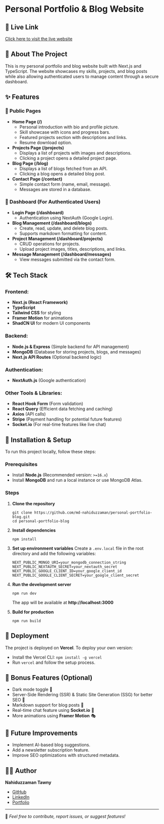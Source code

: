 # Personal Portfolio & Blog Website

## 📌 Live Link

[Click here to visit the live website](https://nahiduzzaman-tawny.vercel.app/)

## 📖 About The Project

This is my personal portfolio and blog website built with Next.js and TypeScript. The website showcases my skills, projects, and blog posts while also allowing authenticated users to manage content through a secure dashboard.

## ✨ Features

### 🔹 Public Pages

- **Home Page (/)**
  - Personal introduction with bio and profile picture.
  - Skill showcase with icons and progress bars.
  - Featured projects section with descriptions and links.
  - Resume download option.
- **Projects Page (/projects)**
  - Displays a list of projects with images and descriptions.
  - Clicking a project opens a detailed project page.
- **Blog Page (/blog)**
  - Displays a list of blogs fetched from an API.
  - Clicking a blog opens a detailed blog post.
- **Contact Page (/contact)**
  - Simple contact form (name, email, message).
  - Messages are stored in a database.

### 🔹 Dashboard (For Authenticated Users)

- **Login Page (/dashboard)**
  - Authentication using NextAuth (Google Login).
- **Blog Management (/dashboard/blogs)**
  - Create, read, update, and delete blog posts.
  - Supports markdown formatting for content.
- **Project Management (/dashboard/projects)**
  - CRUD operations for projects.
  - Upload project images, titles, descriptions, and links.
- **Message Management (/dashboard/messages)**
  - View messages submitted via the contact form.

## 🛠 Tech Stack

### Frontend:

- **Next.js (React Framework)**
- **TypeScript**
- **Tailwind CSS** for styling
- **Framer Motion** for animations
- **ShadCN UI** for modern UI components

### Backend:

- **Node.js & Express** (Simple backend for API management)
- **MongoDB** (Database for storing projects, blogs, and messages)
- **Next.js API Routes** (Optional backend logic)

### Authentication:

- **NextAuth.js** (Google authentication)

### Other Tools & Libraries:

- **React Hook Form** (Form validation)
- **React Query** (Efficient data fetching and caching)
- **Axios** (API calls)
- **Stripe** (Payment handling for potential future features)
- **Socket.io** (For real-time features like live chat)

## 🚀 Installation & Setup

To run this project locally, follow these steps:

### Prerequisites

- Install **Node.js** (Recommended version: `>=16.x`)
- Install **MongoDB** and run a local instance or use MongoDB Atlas.

### Steps

1. **Clone the repository**

   ```
   git clone https://github.com/md-nahiduzzaman/personal-portfolio-blog.git
   cd personal-portfolio-blog
   ```

2. **Install dependencies**

   ```
   npm install
   ```

3. **Set up environment variables**
   Create a `.env.local` file in the root directory and add the following variables:

   ```env
   NEXT_PUBLIC_MONGO_URI=your_mongodb_connection_string
   NEXT_PUBLIC_NEXTAUTH_SECRET=your_nextauth_secret
   NEXT_PUBLIC_GOOGLE_CLIENT_ID=your_google_client_id
   NEXT_PUBLIC_GOOGLE_CLIENT_SECRET=your_google_client_secret
   ```

4. **Run the development server**

   ```
   npm run dev
   ```

   The app will be available at **http://localhost:3000**

5. **Build for production**
   ```
   npm run build
   ```

## 📜 Deployment

The project is deployed on **Vercel**. To deploy your own version:

- Install the Vercel CLI: `npm install -g vercel`
- Run `vercel` and follow the setup process.

## 🎁 Bonus Features (Optional)

- Dark mode toggle 🌙
- Server-Side Rendering (SSR) & Static Site Generation (SSG) for better SEO 🚀
- Markdown support for blog posts 📝
- Real-time chat feature using **Socket.io** 💬
- More animations using **Framer Motion** 🎭

## 📝 Future Improvements

- Implement AI-based blog suggestions.
- Add a newsletter subscription feature.
- Improve SEO optimizations with structured metadata.

## 👨‍💻 Author

**Nahiduzzaman Tawny**

- [GitHub](https://github.com/md-nahiduzzaman)
- [LinkedIn](https://www.linkedin.com/in/mdnahiduzzaman/)
- [Portfolio](https://nahiduzzaman-tawny.vercel.app/)

---

🚀 _Feel free to contribute, report issues, or suggest features!_
